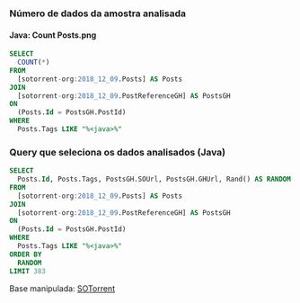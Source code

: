 ### Número de dados da amostra analisada
#### Java: Count Posts.png
```SQL
SELECT
  COUNT(*)
FROM
  [sotorrent-org:2018_12_09.Posts] AS Posts
JOIN
  [sotorrent-org:2018_12_09.PostReferenceGH] AS PostsGH
ON
  (Posts.Id = PostsGH.PostId)
WHERE
  Posts.Tags LIKE "%<java>%"
```
### Query que seleciona os dados analisados (Java)
```SQL
SELECT
  Posts.Id, Posts.Tags, PostsGH.SOUrl, PostsGH.GHUrl, Rand() AS RANDOM
FROM
  [sotorrent-org:2018_12_09.Posts] AS Posts
JOIN
  [sotorrent-org:2018_12_09.PostReferenceGH] AS PostsGH
ON
  (Posts.Id = PostsGH.PostId)
WHERE
  Posts.Tags LIKE "%<java>%"
ORDER BY
  RANDOM
LIMIT 383
```

Base manipulada: [SOTorrent](https://bigquery.cloud.google.com/table/sotorrent-org:2018_12_09.Posts)

